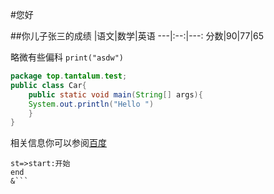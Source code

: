 #您好

##你儿子张三的成绩
|语文|数学|英语
---|:--:|---:
分数|90|77|65

略微有些偏科
`print("asdw")`
```java
package top.tantalum.test;
public class Car{
	public static void main(String[] args){
    System.out.println("Hello ")
    }
}
```


相关信息你可以参阅[百度](http://baidu.com)

```flow
st=>start:开始
end
&```





